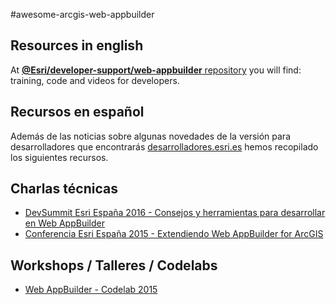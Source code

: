 #awesome-arcgis-web-appbuilder
## Resources in english
At [**@Esri/developer-support/web-appbuilder** repository](https://github.com/Esri/developer-support/tree/gh-pages/web-app-builder) you will find: training, code and videos for developers.

## Recursos en español
Además de las noticias sobre algunas novedades de la versión para desarrolladores que encontrarás [desarrolladores.esri.es](http://desarrolladores.esri.es/) hemos recopilado los siguientes recursos.

## Charlas técnicas
* [DevSummit Esri España 2016 - Consejos y herramientas para desarrollar en Web AppBuilder](http://www.geodevelopers.org/academy/xdN5KVG4tfw/view)
* [Conferencia Esri España 2015 - Extendiendo Web AppBuilder for ArcGIS](http://www.geodevelopers.org/academy/wVmmWNf7quk/view)

## Workshops / Talleres / Codelabs
* [Web AppBuilder - Codelab 2015](https://docs.google.com/document/d/1h5rb861UGKzJwub1Wqxl9Q39bEsMeRvvgQkmWoKPEM4/edit?usp=sharing)
